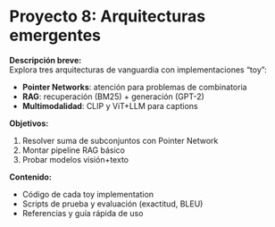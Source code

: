 # Proyecto 8: Arquitecturas emergentes

**Descripción breve:**  
Explora tres arquitecturas de vanguardia con implementaciones “toy”:

- **Pointer Networks**: atención para problemas de combinatoria
- **RAG**: recuperación (BM25) + generación (GPT-2)
- **Multimodalidad**: CLIP y ViT+LLM para captions

**Objetivos:**

1. Resolver suma de subconjuntos con Pointer Network
2. Montar pipeline RAG básico
3. Probar modelos visión+texto

**Contenido:**

- Código de cada toy implementation
- Scripts de prueba y evaluación (exactitud, BLEU)
- Referencias y guía rápida de uso

